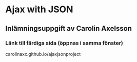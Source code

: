 # Ajax with JSON
## Inlämningsuppgift av Carolin Axelsson

### Länk till färdiga sida (öppnas i samma fönster)
carolinaxx.github.io/ajaxjsonproject
